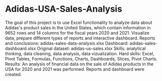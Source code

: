 # Adidas-USA-Sales-Analysis
The goal of this project is to use Excel functionality to analyze data about Adidas's product sales in the United States, which contain information in 9652 rows and 14 columns for the fiscal years 2020 and 2021. Visualize data, prepare different types of reports and interactive dashboard.
Reports and conclusions: adidas-sales-data-analysis.xlsx
Dashboard: adidas-sales-dashboard.xlsx
Original dataset: adidas-us-sales.xlsx
Skills: analytical thinking, data cleaning, data analysis, data vizualization.
Hard skills: Excel, Pivot Tables, Formulas, Functions, Charts, Dashboards, Slices, Pivot Charts.
Results: An analysis of financial data on the sale of Adidas products in the USA for 2020 and 2021 was performed. Reports and dashboard were created.
